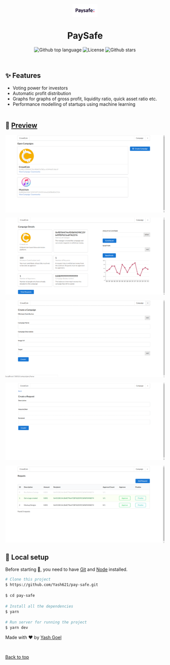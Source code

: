 <div align="center" id="top"> 
  <img src="./paysafe/public/Paysafe_Logo.jpg" alt="pay-safe" width=80 />
</div>

<h1 align="center">PaySafe</h1>

<p align="center">
  <img alt="Github top language" src="https://img.shields.io/github/languages/top/Yash621/pay-safe?style=flat-square">
   <img alt="License" src="https://img.shields.io/github/license/Yash621/pay-safe?style=flat-square">
  <img alt="Github stars" src="https://img.shields.io/github/stars/Yash621/pay-safe?style=flat-square" />
</p>

<br>

## :sparkles: Features

- Voting power for investors
- Automatic profit distribution
- Graphs for graphs of gross profit, liquidity ratio, quick asset ratio etc.
- Performance modelling of startups using machine learning
<br></br>
## :eyes: [Preview](https://meta-meet.vercel.app)

 ![alt-text-1](https://github.com/Yash621/pay-safe/blob/master/paysafe/preview/Screenshot%202022-03-27%20000926.png "title-1")         
 
 ![alt-text-2](https://github.com/Yash621/pay-safe/blob/master/paysafe/preview/Screenshot%202022-03-27%20001032.png "title-2")
 
 ![alt-text-1](https://github.com/Yash621/pay-safe/blob/master/paysafe/preview/Screenshot%202022-03-27%20001055.png) 
 
 ![alt-text-2](https://github.com/Yash621/pay-safe/blob/master/paysafe/preview/Screenshot%202022-03-27%20001113.png "title-2")
 
  ![alt-text-2](https://github.com/Yash621/pay-safe/blob/master/paysafe/preview/Screenshot%202022-04-01%20212258.png "title-2")


## :tada: Local setup

Before starting :checkered_flag:, you need to have [Git](https://git-scm.com) and [Node](https://nodejs.org/en/) installed.

```bash
# Clone this project
$ https://github.com/Yash621/pay-safe.git

$ cd pay-safe

# Install all the dependencies
$ yarn

# Run server for running the project
$ yarn dev

```
Made with :heart: by <a href="https://github.com/Yash621" target="_blank">Yash Goel</a>

&#xa0;

<a href="#top">Back to top</a>


